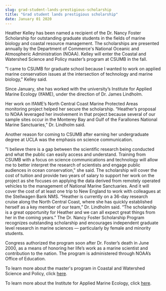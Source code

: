 ```yaml
---
slug: grad-student-lands-prestigious-scholarship
title: "Grad student lands prestigious scholarship"
date: January 01 2020
---
```


 
<p>
  Heather Kelley has been named a recipient of the Dr. Nancy Foster Scholarship
  for outstanding graduate students in the fields of marine biology and coastal
  resource management. The scholarships are presented annually by the Department
  of Commerce's National Oceanic and Atmospheric Administration (NOAA). Kelley
  will enter the Coastal and Watershed Science and Policy master’s program at
  CSUMB in the fall.
</p>
<p>
  "I came to CSUMB for graduate school because I wanted to work on applied
  marine conservation issues at the intersection of technology and marine
  biology," Kelley said.
</p>
<p>
  Since January, she has worked with the university’s Institute for Applied
  Marine Ecology (IfAME), under the direction of Dr. James Lindholm.
</p>
<p>
  Her work on IfAME’s North Central Coast Marine Protected Areas monitoring
  project helped her secure the scholarship. “Heather’s proposal to NOAA
  leveraged her involvement in that project because several of our sample sites
  occur in the Monterey Bay and Gulf of the Farallones National Marine
  Sanctuaries,” Dr. Lindholm said.
</p>
<p>
  Another reason for coming to CSUMB after earning her undergraduate degree at
  UCLA was the emphasis on science communication.
</p>
<p>
  "I believe there is a gap between the scientific research being conducted and
  what the public can easily access and understand. Training from CSUMB with a
  focus on science communications and technology will allow me to better
  interpret the research of scientists and engage public audiences in ocean
  conservation," she said. The scholarship will cover the cost of tuition and
  provide two years of salary to support her work on the project as she focuses
  on applying the data derived from remotely operated vehicles to the management
  of National Marine Sanctuaries. And it will cover the cost of at least one
  trip to New England to work with colleagues at the Stellwagen Bank NMS.
  “Heather is currently on a 36-day research cruise along the North Central
  Coast, where she has quickly established herself as a key member of our team,”
  Dr. Lindholm said. “The scholarship is a great opportunity for Heather and we
  can all expect great things from her in the coming years.” The Dr. Nancy
  Foster Scholarship Program recognizes outstanding scholarship and encourages
  independent graduate level research in marine sciences — particularly by
  female and minority students.
</p>
<p>
  Congress authorized the program soon after Dr. Foster’s death in June 2000, as
  a means of honoring her life’s work as a marine scientist and contribution to
  the nation. The program is administered through NOAA’s Office of Education.
</p>
<p>
  To learn more about the master's program in Coastal and Watershed Science and
  Policy, click <a href="https://sep.csumb.edu/cwsp/">here</a>.
</p>
<p>
  To learn more about the Institute for Applied Marine Ecology, click
  <a href="https://sep.csumb.edu/ifame/index.php">here</a>.
</p>
 
